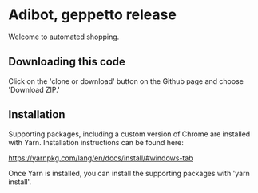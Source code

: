 # Adibot, geppetto release

Welcome to automated shopping.  

## Downloading this code
Click on the 'clone or download' button on the Github page and choose 'Download ZIP.'  

## Installation
Supporting packages, including a custom version of Chrome are installed with Yarn.  Installation instructions can be found here:

https://yarnpkg.com/lang/en/docs/install/#windows-tab

Once Yarn is installed, you can install the supporting packages with 'yarn install'.
